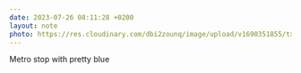 ```yaml
---
date: 2023-07-26 08:11:28 +0200
layout: note
photo: https://res.cloudinary.com/dbi2zounq/image/upload/v1690351855/txz54ypjclf9le9dtbuz.jpg
---
```

Metro stop with pretty blue
